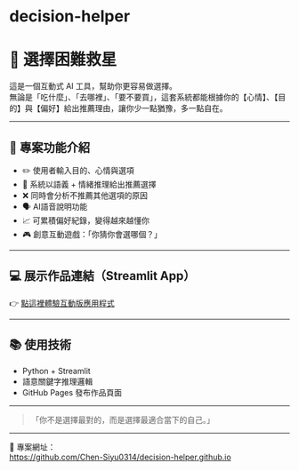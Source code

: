 # decision-helper
# 🎯 選擇困難救星

這是一個互動式 AI 工具，幫助你更容易做選擇。  
無論是「吃什麼」、「去哪裡」、「要不要買」，這套系統都能根據你的【心情】、【目的】與【偏好】給出推薦理由，讓你少一點猶豫，多一點自在。

---

## 🔧 專案功能介紹
- ✏️ 使用者輸入目的、心情與選項
- 🧠 系統以語義 + 情緒推理給出推薦選擇
- ❌ 同時會分析不推薦其他選項的原因
- 🗣️ AI語音說明功能
- 📈 可累積偏好紀錄，變得越來越懂你
- 🎮 創意互動遊戲：「你猜你會選哪個？」

---

## 💻 展示作品連結（Streamlit App）
👉 [點這裡體驗互動版應用程式](https://decision-eazy-3yfbdenjabs87bvgrvpbv8.streamlit.app/)

---

## 📚 使用技術
- Python + Streamlit
- 語意關鍵字推理邏輯
- GitHub Pages 發布作品頁面

---

> 「你不是選擇最對的，而是選擇最適合當下的自己。」

---

📌 專案網址：  
https://github.com/Chen-Siyu0314/decision-helper.github.io
